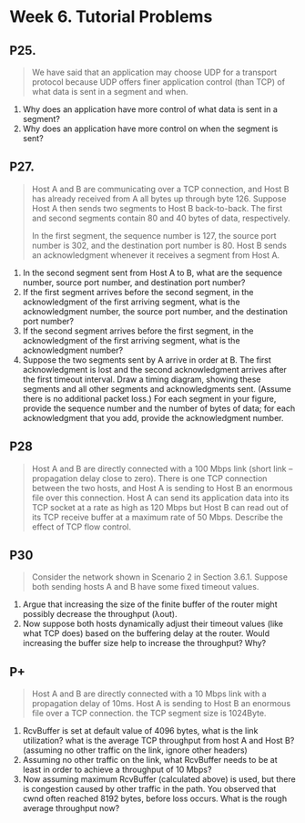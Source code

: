 # Week 6. Tutorial Problems

## P25. 

> We have said that an application may choose UDP for a transport protocol because UDP offers finer application control (than TCP) of what data is sent in a segment and when.

1. Why does an application have more control of what data is sent in a segment?
2. Why does an application have more control on when the segment is sent?

## P27. 
> Host A and B are communicating over a TCP connection, and Host B has already received from A all bytes up through byte 126. Suppose Host A then sends two segments to Host B back-to-back. The first and second segments contain 80 and 40 bytes of data, respectively.
> 
> In the first segment, the sequence number is 127, the source port number is 302, and the destination port number is 80. Host B sends an acknowledgment whenever it receives a segment from Host A.

1. In the second segment sent from Host A to B, what are the sequence number, source port number, and destination port number?
2. If the first segment arrives before the second segment, in the acknowledgment of the first arriving segment, what is the acknowledgment number, the source port number, and the destination port number?
3. If the second segment arrives before the first segment, in the acknowledgment of the first arriving segment, what is the acknowledgment number?
4. Suppose the two segments sent by A arrive in order at B. The first acknowledgment is lost and the second acknowledgment arrives after the first timeout interval. Draw a timing diagram, showing these segments and all other segments and acknowledgments sent. (Assume there is no additional packet loss.) For each segment in your figure, provide the sequence number and the number of bytes of data; for each acknowledgment that you add, provide the acknowledgment number.

## P28

> Host A and B are directly connected with a 100 Mbps link (short link – propagation delay close to zero). There is one TCP connection between the two hosts, and Host A is sending to Host B an enormous file over this connection. Host A can send its application data into its TCP socket at a rate as high as 120 Mbps but Host B can read out of its TCP receive buffer at a maximum rate of 50 Mbps. Describe the effect of TCP flow control.

## P30

> Consider the network shown in Scenario 2 in Section 3.6.1. Suppose both sending hosts A and B have some fixed timeout values.

1. Argue that increasing the size of the finite buffer of the router might possibly decrease the throughput (λout).
2. Now suppose both hosts dynamically adjust their timeout values (like what TCP does) based on the buffering delay at the router. Would increasing the buffer size help to increase the throughput? Why?

## P+

> Host A and B are directly connected with a 10 Mbps link with a propagation delay of 10ms. Host A is sending to Host B an enormous file over a TCP connection. the TCP segment size is 1024Byte.

1. RcvBuffer is set at default value of 4096 bytes, what is the link utilization? what is the average TCP throughput from host A and Host B? (assuming no other traffic on the link, ignore other headers)
2. Assuming no other traffic on the link, what RcvBuffer needs to be at least in order to achieve a throughput of 10 Mbps?
3. Now assuming maximum RcvBuffer (calculated above) is used, but there is congestion caused by other traffic in the path. You observed that cwnd often reached 8192 bytes, before loss occurs. What is the rough average throughput now?

